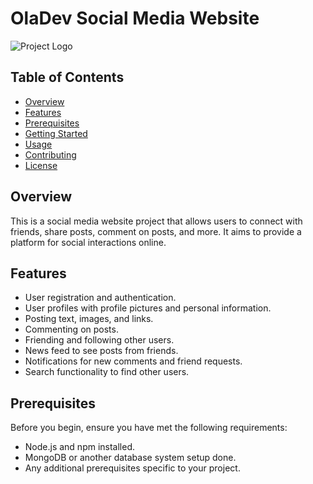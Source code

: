 # OlaDev Social Media Website

![Project Logo](https://i.ibb.co/kD7vs27/OlaDev.png)


## Table of Contents
- [Overview](#overview)
- [Features](#features)
- [Prerequisites](#prerequisites)
- [Getting Started](#getting-started)
- [Usage](#usage)
- [Contributing](#contributing)
- [License](#license)

## Overview
This is a social media website project that allows users to connect with friends, share posts, comment on posts, and more. It aims to provide a platform for social interactions online.

## Features
- User registration and authentication.
- User profiles with profile pictures and personal information.
- Posting text, images, and links.
- Commenting on posts.
- Friending and following other users.
- News feed to see posts from friends.
- Notifications for new comments and friend requests.
- Search functionality to find other users.

## Prerequisites
Before you begin, ensure you have met the following requirements:
- Node.js and npm installed.
- MongoDB or another database system setup done.
- Any additional prerequisites specific to your project.




